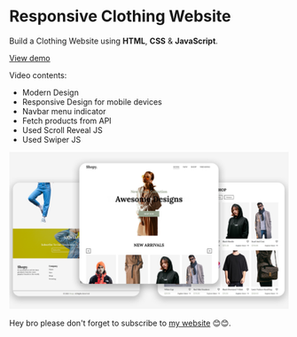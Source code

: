 # Responsive Clothing Website

Build a Clothing Website using **HTML**, **CSS** & **JavaScript**.

[View demo](https://quadriecom.netlify.app/)

Video contents:

* Modern Design
* Responsive Design for mobile devices
* Navbar menu indicator
* Fetch products from API
* Used Scroll Reveal JS
* Used Swiper JS

![img](Clothing%20Website.png)

Hey bro please don't forget to subscribe to [my website](https://quadriweb.netlify.app/) 😊😊.
